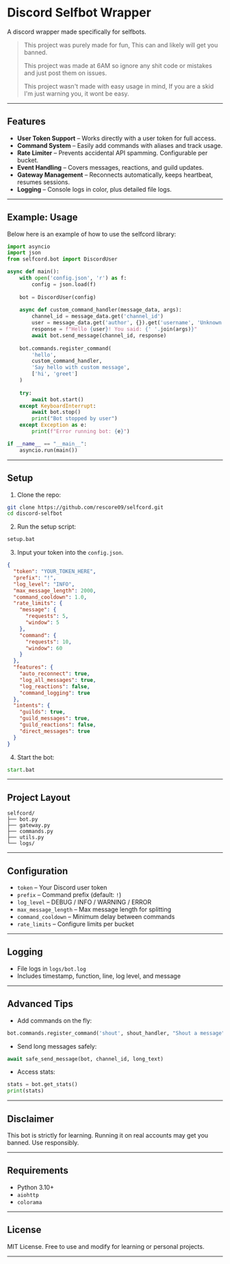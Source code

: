 # Discord Selfbot Wrapper

A discord wrapper made specifically for selfbots.

> This project was purely made for fun, This can and likely will get you banned.
> 
> This project was made at 6AM so ignore any shit code or mistakes and just post them on issues.
> 
> This project wasn't made with easy usage in mind, If you are a skid I'm just warning you, it wont be easy.
---

## Features

* **User Token Support** – Works directly with a user token for full access.
* **Command System** – Easily add commands with aliases and track usage.
* **Rate Limiter** – Prevents accidental API spamming. Configurable per bucket.
* **Event Handling** – Covers messages, reactions, and guild updates.
* **Gateway Management** – Reconnects automatically, keeps heartbeat, resumes sessions.
* **Logging** – Console logs in color, plus detailed file logs.

---

## Example: Usage

Below here is an example of how to use the selfcord library:

```python
import asyncio
import json
from selfcord.bot import DiscordUser

async def main():
    with open('config.json', 'r') as f:
        config = json.load(f)
    
    bot = DiscordUser(config)
    
    async def custom_command_handler(message_data, args):
        channel_id = message_data.get('channel_id')
        user = message_data.get('author', {}).get('username', 'Unknown')
        response = f"Hello {user}! You said: {' '.join(args)}"
        await bot.send_message(channel_id, response)
    
    bot.commands.register_command(
        'hello', 
        custom_command_handler, 
        'Say hello with custom message',
        ['hi', 'greet']
    )
    
    try:
        await bot.start()
    except KeyboardInterrupt:
        await bot.stop()
        print("Bot stopped by user")
    except Exception as e:
        print(f"Error running bot: {e}")

if __name__ == "__main__":
    asyncio.run(main())
```


---

## Setup

1. Clone the repo:

```bash
git clone https://github.com/rescore09/selfcord.git
cd discord-selfbot
```

2. Run the setup script:

```bat
setup.bat
```

3. Input your token into the `config.json`.

```json
{
  "token": "YOUR_TOKEN_HERE",
  "prefix": "!",
  "log_level": "INFO",
  "max_message_length": 2000,
  "command_cooldown": 1.0,
  "rate_limits": {
    "message": {
      "requests": 5,
      "window": 5
    },
    "command": {
      "requests": 10,
      "window": 60
    }
  },
  "features": {
    "auto_reconnect": true,
    "log_all_messages": true,
    "log_reactions": false,
    "command_logging": true
  },
  "intents": {
    "guilds": true,
    "guild_messages": true,
    "guild_reactions": false,
    "direct_messages": true
  }
}
```

4. Start the bot:

```bat
start.bat
```

---

## Project Layout

```
selfcord/
├── bot.py
├── gateway.py
├── commands.py
├── utils.py
└── logs/
```

---

## Configuration

* `token` – Your Discord user token
* `prefix` – Command prefix (default: `!`)
* `log_level` – DEBUG / INFO / WARNING / ERROR
* `max_message_length` – Max message length for splitting
* `command_cooldown` – Minimum delay between commands
* `rate_limits` – Configure limits per bucket

---

## Logging

* File logs in `logs/bot.log`
* Includes timestamp, function, line, log level, and message

---

## Advanced Tips

* Add commands on the fly:

```python
bot.commands.register_command('shout', shout_handler, "Shout a message")
```

* Send long messages safely:

```python
await safe_send_message(bot, channel_id, long_text)
```

* Access stats:

```python
stats = bot.get_stats()
print(stats)
```

---

## Disclaimer

This bot is strictly for learning. Running it on real accounts may get you banned. Use responsibly.

---

## Requirements

* Python 3.10+
* `aiohttp`
* `colorama`

---

## License

MIT License. Free to use and modify for learning or personal projects.


---

